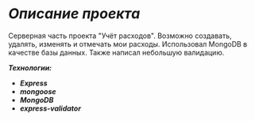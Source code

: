 # ***Описание проекта***
Серверная часть проекта "Учёт расходов".
Возможно создавать, удалять, изменять и отмечать мои расходы. 
Использовал MongoDB в качестве базы данных. Также написал небольшую валидацию.

***Технологии:***
+ ***Express*** 
+ ***mongoose***
+ ***MongoDB***
+ ***express-validator***
